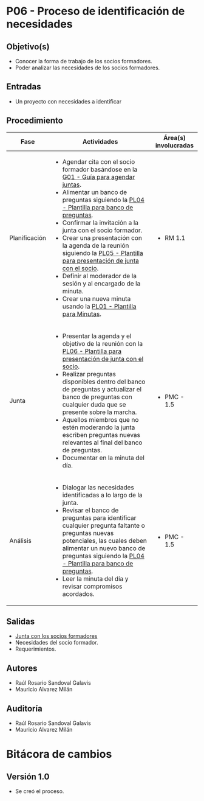 # P06 - Proceso de identificación de necesidades

## Objetivo(s)

- Conocer la forma de trabajo de los socios formadores.
- Poder analizar las necesidades de los socios formadores.

## Entradas

- Un proyecto con necesidades a identificar

## Procedimiento


| Fase |   Actividades   | Área(s) involucradas |
|------|:---------------:|--------------------|
| Planificación | <ul align="left"><li>Agendar cita con el socio formador basándose en la [G01 - Guía para agendar juntas](../guias/G01-guia-para-agendar-juntas ).</li><li>Alimentar un banco de preguntas siguiendo la [PL04 - Plantilla para banco de preguntas](../plantillas/PL05-plantilla-para-banco-de-preguntas ).</li><li>Confirmar la invitación a la junta con el socio formador.</li><li>Crear una presentación con la agenda de la reunión siguiendo la [PL05 - Plantilla para presentación de junta con el socio](../plantillas/PL06-plantilla-para-presentacion-junta-socio ).</li><li>Definir al moderador de la sesión y al encargado de la minuta.</li><li>Crear una nueva minuta usando la [PL01 - Plantilla para Minutas](../plantillas/PL01-plantilla-para-minutas ).</li></ul> | <ul><li>RM 1.1</li></ul> |
| Junta | <ul align="left"><li>Presentar la agenda y el objetivo de la reunión con la [PL06 - Plantilla para presentación de junta con el socio](../plantillas/PL06-plantilla-para-presentacion-junta-socio ).</li><li>Realizar preguntas disponibles dentro del banco de preguntas y actualizar el banco de preguntas con cualquier duda que se presente sobre la marcha.</li><li>Aquellos miembros que no estén moderando la junta escriben preguntas nuevas relevantes al final del banco de preguntas.</li><li>Documentar en la minuta del día.</li></ul> | <ul><li>PMC - 1.5</li></ul> |
| Análisis | <ul align="left"><li>Dialogar las necesidades identificadas a lo largo de la junta.</li><li>Revisar el banco de preguntas para identificar cualquier pregunta faltante o preguntas nuevas potenciales, las cuales deben alimentar un nuevo banco de preguntas siguiendo la [PL04 - Plantilla para banco de preguntas](../plantillas/PL05-plantilla-para-banco-de-preguntas ).</li><li>Leer la minuta del día y revisar compromisos acordados.</li></ul> | <ul><li>PMC - 1.5</li></ul> |

## Salidas

- <a href="../procesos/P02-proceso-juntas-socios-formadores">Junta con los socios formadores</a>
- Necesidades del socio formador.
- Requerimientos.

## Autores

- Raúl Rosario Sandoval Galavis
- Mauricio Alvarez Milán

## Auditoría

- Raúl Rosario Sandoval Galavis
- Mauricio Alvarez Milán  
  
# Bitácora de cambios

## Versión 1.0
  - Se creó el proceso.


